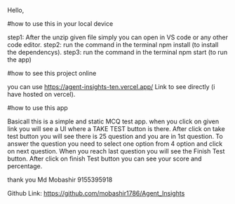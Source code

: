 Hello,

#how to use this in your local device

step1: After the unzip given file simply you can open in VS code or any other code editor.
step2: run the command in the terminal npm install (to install the dependencys).
step3: run the command in the terminal npm start (to run the app)



#how to see this project online

you can use https://agent-insights-ten.vercel.app/ Link to see directly (i have hosted on vercel).


#how to use this app

Basicall this is a simple and static MCQ test app.
when you click on given link you will see a UI where a TAKE TEST button is there.
After click on take test button you will see there is 25 question and you are in 1st question.
To answer the question you need to select one option from 4 option and click on next question.
When you reach last question you will see the Finish Test button.
After click on finish Test button you can see your score and percentage.

thank you
Md Mobashir
9155395918


Github Link: https://github.com/mobashir1786/Agent_Insights 
